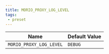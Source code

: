 ```yaml
---
title: MORIO_PROXY_LOG_LEVEL
tags: 
 - preset
---
```





<!-- MORIO_AUTO_GENERATED_CONTENT_STARTS - Manual changes made below will be overwritten -->
| Name | Default Value |
|------|---------------|
| `MORIO_PROXY_LOG_LEVEL` | `DEBUG` |
<!-- MORIO_AUTO_GENERATED_CONTENT_ENDS - Manual changes made above will be overwritten -->
